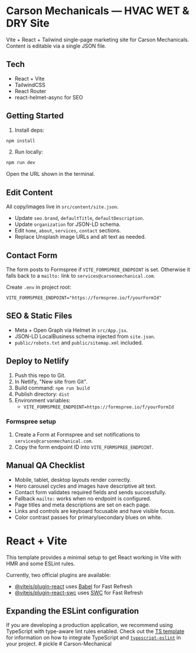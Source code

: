 # Carson Mechanicals — HVAC WET & DRY Site

Vite + React + Tailwind single-page marketing site for Carson Mechanicals. Content is editable via a single JSON file.

## Tech
- React + Vite
- TailwindCSS
- React Router
- react-helmet-async for SEO

## Getting Started
1. Install deps:
```bash
npm install
```
2. Run locally:
```bash
npm run dev
```

Open the URL shown in the terminal.

## Edit Content
All copy/images live in `src/content/site.json`.
- Update `seo.brand`, `defaultTitle`, `defaultDescription`.
- Update `organization` for JSON-LD schema.
- Edit `home`, `about`, `services`, `contact` sections.
- Replace Unsplash image URLs and alt text as needed.

## Contact Form
The form posts to Formspree if `VITE_FORMSPREE_ENDPOINT` is set. Otherwise it falls back to a `mailto:` link to `services@carsonmechanical.com`.

Create `.env` in project root:
```
VITE_FORMSPREE_ENDPOINT="https://formspree.io/f/yourFormId"
```

## SEO & Static Files
- Meta + Open Graph via Helmet in `src/App.jsx`.
- JSON-LD LocalBusiness schema injected from `site.json`.
- `public/robots.txt` and `public/sitemap.xml` included.

## Deploy to Netlify
1. Push this repo to Git.
2. In Netlify, "New site from Git".
3. Build command: `npm run build`
4. Publish directory: `dist`
5. Environment variables:
   - `VITE_FORMSPREE_ENDPOINT=https://formspree.io/f/yourFormId`

### Formspree setup
1. Create a Form at Formspree and set notifications to `services@carsonmechanical.com`.
2. Copy the form endpoint ID into `VITE_FORMSPREE_ENDPOINT`.

## Manual QA Checklist
- Mobile, tablet, desktop layouts render correctly.
- Hero carousel cycles and images have descriptive alt text.
- Contact form validates required fields and sends successfully.
- Fallback `mailto:` works when no endpoint is configured.
- Page titles and meta descriptions are set on each page.
- Links and controls are keyboard focusable and have visible focus.
- Color contrast passes for primary/secondary blues on white.

# React + Vite

This template provides a minimal setup to get React working in Vite with HMR and some ESLint rules.

Currently, two official plugins are available:

- [@vitejs/plugin-react](https://github.com/vitejs/vite-plugin-react/blob/main/packages/plugin-react) uses [Babel](https://babeljs.io/) for Fast Refresh
- [@vitejs/plugin-react-swc](https://github.com/vitejs/vite-plugin-react/blob/main/packages/plugin-react-swc) uses [SWC](https://swc.rs/) for Fast Refresh

## Expanding the ESLint configuration

If you are developing a production application, we recommend using TypeScript with type-aware lint rules enabled. Check out the [TS template](https://github.com/vitejs/vite/tree/main/packages/create-vite/template-react-ts) for information on how to integrate TypeScript and [`typescript-eslint`](https://typescript-eslint.io) in your project.
#   p i c k l e 
 
 #   C a r s o n - M e c h a n i c a l  
 
